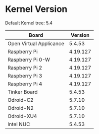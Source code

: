 
# Kernel Version

Default Kernel tree: 5.4

| Board | Version |
|-------|---------|
| Open Virtual Applicance | 5.4.53 |
| Raspberry Pi | 4.19.127 |
| Raspberry Pi 0-W | 4.19.127 |
| Raspberry Pi 2 | 4.19.127 |
| Raspberry Pi 3 | 4.19.127 |
| Raspberry Pi 4 | 4.19.127 |
| Tinker Board | 5.4.53 |
| Odroid-C2 | 5.7.10 |
| Odroid-N2 | 5.7.10 |
| Odroid-XU4 | 5.7.10 |
| Intel NUC | 5.4.53 |
